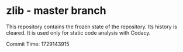 # zlib - master branch

This repository contains the frozen state of the repository.
Its history is cleared. It is used only for static code
analysis with Codacy.

Commit Time: 1729143915